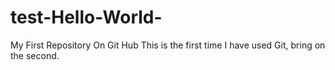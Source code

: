 # test-Hello-World-
My First Repository On Git Hub
This is the first time I have used Git, bring on the second.

